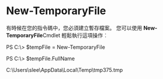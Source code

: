 # New-TemporaryFile
有時候在您的指令碼中，您必須建立暫存檔案。 您可以使用 **New-TemporaryFile**Cmdlet 輕鬆執行這項操作︰

PS C:\\&gt; $tempFile = New-TemporaryFile

PS C:\\&gt; $tempFile.FullName

C:\\Users\\slee\\AppData\\Local\\Temp\\tmp375.tmp
<!--HONumber=Mar16_HO2-->
